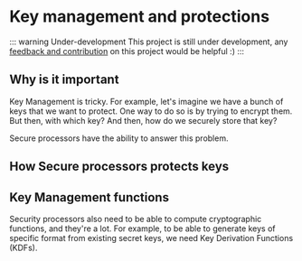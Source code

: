 # Key management and protections

::: warning Under-development 
This project is still under development, any [feedback and contribution](https://github.com/cybertechnica/confidential-computing-guide/issues) on this project would be helpful :)
:::

## Why is it important 

Key Management is tricky. For example, let's imagine we have a bunch of keys that we want to protect. 
One way to do so is by trying to encrypt them. But then, with which key? And then, how do we securely store that key? 

Secure processors have the ability to answer this problem. 

## How Secure processors protects keys

## Key Management functions 
Security processors also need to be able to compute cryptographic functions, and they're a lot. 
For example, to be able to generate keys of specific format from existing secret keys, we need Key Derivation Functions (KDFs). 

